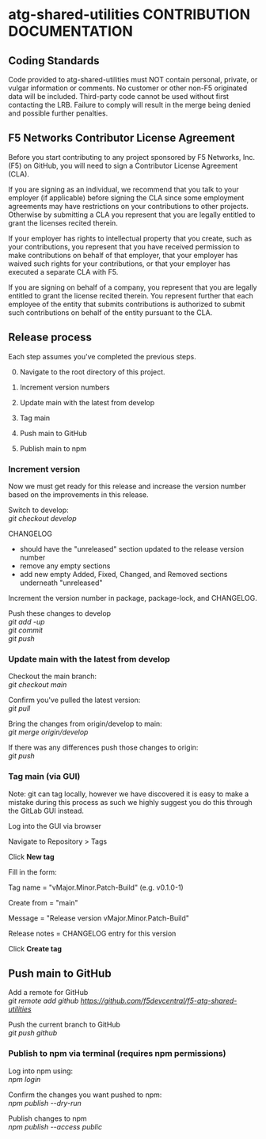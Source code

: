 # atg-shared-utilities CONTRIBUTION DOCUMENTATION

## Coding Standards

Code provided to atg-shared-utilities must NOT contain personal, private, or vulgar information or comments. No customer or other non-F5 originated data will be included. Third-party code cannot be used without first contacting the LRB. Failure to comply will result in the merge being denied and possible further penalties.

## F5 Networks Contributor License Agreement

Before you start contributing to any project sponsored by F5 Networks, Inc. (F5) on GitHub, you will need to sign a Contributor License Agreement (CLA).

If you are signing as an individual, we recommend that you talk to your employer (if applicable) before signing the CLA since some employment agreements may have restrictions on your contributions to other projects.
Otherwise by submitting a CLA you represent that you are legally entitled to grant the licenses recited therein.

If your employer has rights to intellectual property that you create, such as your contributions, you represent that you have received permission to make contributions on behalf of that employer, that your employer has waived such rights for your contributions, or that your employer has executed a separate CLA with F5.

If you are signing on behalf of a company, you represent that you are legally entitled to grant the license recited therein.
You represent further that each employee of the entity that submits contributions is authorized to submit such contributions on behalf of the entity pursuant to the CLA.

## Release process

Each step assumes you've completed the previous steps.

0. Navigate to the root directory of this project.

1. Increment version numbers

2. Update main with the latest from develop

3. Tag main

4. Push main to GitHub

5. Publish main to npm

### Increment version

Now we must get ready for this release and increase the version number based on the improvements in this release.

Switch to develop:\
*git checkout develop*

CHANGELOG
- should have the "unreleased" section updated to the release version number
- remove any empty sections
- add new empty Added, Fixed, Changed, and Removed sections underneath "unreleased"

Increment the version number in package, package-lock, and CHANGELOG.

Push these changes to develop\
*git add -up*\
*git commit*\
*git push*

### Update main with the latest from develop

Checkout the main branch:\
*git checkout main*

Confirm you've pulled the latest version:\
*git pull*

Bring the changes from origin/develop to main:\
*git merge origin/develop*

If there was any differences push those changes to origin:\
*git push*

### Tag main (via GUI)

Note: git can tag locally, however we have discovered it is easy to make a mistake during this process as such we highly suggest you do this through the GitLab GUI instead.

Log into the GUI via browser

Navigate to Repository > Tags

Click **New tag**

Fill in the form:

Tag name = "vMajor.Minor.Patch-Build" (e.g. v0.1.0-1)

Create from = "main"

Message = "Release version vMajor.Minor.Patch-Build"

Release notes = CHANGELOG entry for this version

Click **Create tag**

## Push main to GitHub

Add a remote for GitHub\
*git remote add github https://github.com/f5devcentral/f5-atg-shared-utilities*

Push the current branch to GitHub\
*git push github*

### Publish to npm via terminal (requires npm permissions)

Log into npm using:\
*npm login*

Confirm the changes you want pushed to npm:\
*npm publish --dry-run*

Publish changes to npm\
*npm publish --access public*

